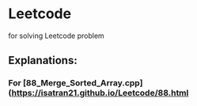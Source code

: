 # Leetcode
for solving Leetcode problem

## Explanations:
### For [88_Merge_Sorted_Array.cpp](https://isatran21.github.io/Leetcode/88.html

